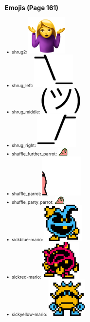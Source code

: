 
## Emojis (Page 161)

* shrug2: ![shrug2](output/shrug2.png)
* shrug_left: ![shrug_left](output/shrug_left.png)
* shrug_middle: ![shrug_middle](output/shrug_middle.png)
* shrug_right: ![shrug_right](output/shrug_right.png)
* shuffle_further_parrot: ![shuffle_further_parrot](output/shuffle_further_parrot.gif)
* shuffle_parrot: ![shuffle_parrot](output/shuffle_parrot.gif)
* shuffle_party_parrot: ![shuffle_party_parrot](output/shuffle_party_parrot.gif)
* sickblue-mario: ![sickblue-mario](output/sickblue-mario.gif)
* sickred-mario: ![sickred-mario](output/sickred-mario.gif)
* sickyellow-mario: ![sickyellow-mario](output/sickyellow-mario.gif)
